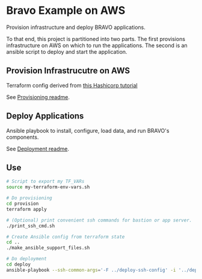 # Bravo Example on AWS
Provision infrastructure and deploy BRAVO applications. 

To that end, this project is partitioned into two parts.
The first provisions infrastructure on AWS on which to run the applications.
The second is an ansible script to deploy and start the application.

## Provision Infrastrucutre on AWS
Terraform config derived from 
[this Hashicorp tutorial](https://learn.hashicorp.com/tutorials/terraform/blue-green-canary-tests-deployments)

See [Provisioning readme](provision/readme.md).

## Deploy Applications
Ansible playbook to install, configure, load data, and run BRAVO's components.

See [Deployment readme](deploy/readme.md).

## Use

```sh 
# Script to export my TF_VARs
source my-terraform-env-vars.sh

# Do provisioning
cd provision
terraform apply

# (Optional) print convenient ssh commands for bastion or app server. 
./print_ssh_cmd.sh

# Create Ansible config from terraform state
cd ..
./make_ansible_support_files.sh

# Do deployment
cd deploy
ansible-playbook --ssh-common-args='-F ../deploy-ssh-config' -i '../deploy-inventory' playbook.yml
```


